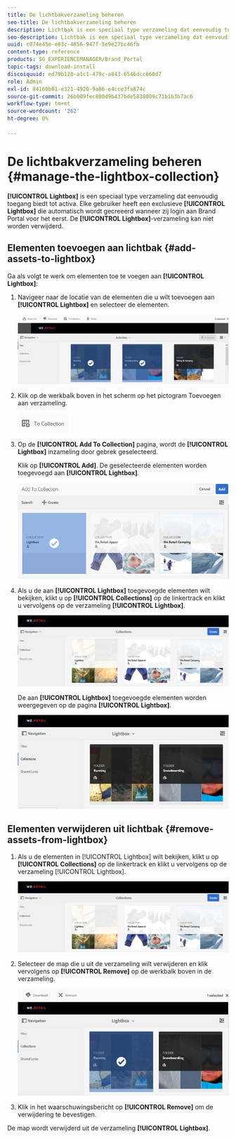 ```yaml
---
title: De lichtbakverzameling beheren
seo-title: De lichtbakverzameling beheren
description: Lichtbak is een speciaal type verzameling dat eenvoudig toegang biedt tot elementen. Elke gebruiker heeft een exclusieve lichtbak die automatisch wordt gecreeerd wanneer zij login aan Brand Portal voor het eerst. De lichtbakverzameling kan niet worden verwijderd.
seo-description: Lichtbak is een speciaal type verzameling dat eenvoudig toegang biedt tot elementen. Elke gebruiker heeft een exclusieve lichtbak die automatisch wordt gecreeerd wanneer zij login aan Brand Portal voor het eerst. De lichtbakverzameling kan niet worden verwijderd.
uuid: c074e45e-e63c-4856-947f-5e9e27bc46fb
content-type: reference
products: SG_EXPERIENCEMANAGER/Brand_Portal
topic-tags: download-install
discoiquuid: ed79b120-a1c1-479c-a843-6546dcc660d7
role: Admin
exl-id: 84160b81-e321-4920-9a86-e4cce3fa874c
source-git-commit: 26b009fec800d9b437bde5838009c71b1b3b7ac6
workflow-type: tm+mt
source-wordcount: '262'
ht-degree: 0%

---
```


# De lichtbakverzameling beheren {#manage-the-lightbox-collection}

**[!UICONTROL Lightbox]** is een speciaal type verzameling dat eenvoudig toegang biedt tot activa. Elke gebruiker heeft een exclusieve **[!UICONTROL Lightbox]** die automatisch wordt gecreeerd wanneer zij login aan Brand Portal voor het eerst. De **[!UICONTROL Lightbox]**-verzameling kan niet worden verwijderd.

## Elementen toevoegen aan lichtbak {#add-assets-to-lightbox}

Ga als volgt te werk om elementen toe te voegen aan **[!UICONTROL Lightbox]**:

1. Navigeer naar de locatie van de elementen die u wilt toevoegen aan **[!UICONTROL Lightbox]** en selecteer de elementen.

   ![](assets/link_sharing_assetselection.png)

1. Klik op de werkbalk boven in het scherm op het pictogram Toevoegen aan verzameling.

   ![](assets/add_to_collection.png)

1. Op de **[!UICONTROL Add To Collection]** pagina, wordt de **[!UICONTROL Lightbox]** inzameling door gebrek geselecteerd.

   Klik op **[!UICONTROL Add]**. De geselecteerde elementen worden toegevoegd aan **[!UICONTROL Lightbox]**.

   ![](assets/add_to_collectionlightbox.png)

1. Als u de aan **[!UICONTROL Lightbox]** toegevoegde elementen wilt bekijken, klikt u op **[!UICONTROL Collections]** op de linkertrack en klikt u vervolgens op de verzameling **[!UICONTROL Lightbox]**.

   ![](assets/collections_lightbox.png)

   De aan **[!UICONTROL Lightbox]** toegevoegde elementen worden weergegeven op de pagina **[!UICONTROL Lightbox]**.

   ![](assets/added_to_collectionlightbox.png)

## Elementen verwijderen uit lichtbak {#remove-assets-from-lightbox}

1. Als u de elementen in [!UICONTROL Lightbox] wilt bekijken, klikt u op **[!UICONTROL Collections]** op de linkertrack en klikt u vervolgens op de verzameling [!UICONTROL Lightbox].

   ![](assets/collections_lightbox-1.png)

1. Selecteer de map die u uit de verzameling wilt verwijderen en klik vervolgens op **[!UICONTROL Remove]** op de werkbalk boven in de verzameling.

   ![](assets/collections_lightboxdelete.png)

1. Klik in het waarschuwingsbericht op **[!UICONTROL Remove]** om de verwijdering te bevestigen.

De map wordt verwijderd uit de verzameling **[!UICONTROL Lightbox]**.
